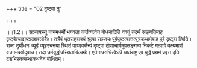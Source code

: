 +++
title = "02 दृष्ट्वा तु"

+++
  
  
।।1.2।। सञ्जयस्तु नायमधर्मो भगवता कर्त्तव्यत्वेन बोधनादिति वक्तुं तदर्थं
सङ्गतिमाह दृष्ट्वेत्याद्यष्टादशश्लोकैः। तत्रैवं धृतराष्ट्रवाक्यं
श्रुत्वा सञ्जयः पूर्वपृष्टत्वात्तत्पुत्रकथामेवाह पूर्व दृष्ट्वा त्विति।
राजा दुर्योधनः व्यूढं व्यूहरचनया स्थितं पाण्डवसैन्यं दृष्ट्वा
द्रोणाचार्यमुपसङ्गम्य निकटे गत्वाग्रे वक्ष्यमाणं वचनमब्रवीदुवाच। तदा
धर्मयुद्धोपस्थितावित्यर्थः। एतेनापराधित्वेऽपि धार्तराष्ट्र एव युद्धे
प्रथमं प्रवृत्त इति दशभिस्तत्कथाकथनेन बोधितम्।  
  
  
  
